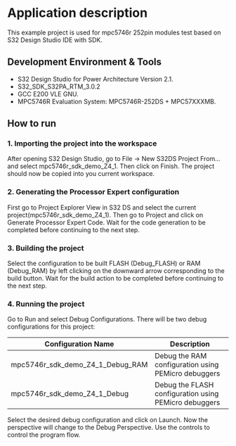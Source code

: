 # Application description

This example project is used for mpc5746r 252pin modules test based on S32 Design Studio IDE with SDK.  
  
## Development Environment & Tools

- S32 Design Studio for Power Architecture Version 2.1.
- S32_SDK_S32PA_RTM_3.0.2
- GCC E200 VLE GNU.
- MPC5746R Evaluation System: MPC5746R-252DS + MPC57XXXMB.

## How to run

### 1. Importing the project into the workspace

After opening S32 Design Studio, go to File -> New S32DS Project From... and select mpc5746r_sdk_demo_Z4_1. Then click on Finish. The project should now be copied into you current workspace.

### 2. Generating the Processor Expert configuration

First go to Project Explorer View in S32 DS and select the current project(mpc5746r_sdk_demo_Z4_1). Then go to Project and click on Generate Processor  Expert Code. Wait for the code generation to be completed before continuing to the next step.

### 3. Building the project

Select the configuration to be built FLASH (Debug_FLASH) or RAM (Debug_RAM) by left clicking on the downward arrow corresponding to the build button. Wait for the build action to be completed before continuing to the next step.

### 4. Running the project

Go to Run and select Debug Configurations. There will be two debug configurations for this project:

| Configuration Name | Description |
| ------------------ | ------------|
| mpc5746r_sdk_demo_Z4_1_Debug_RAM | Debug the RAM configuration using PEMicro debuggers |
| mpc5746r_sdk_demo_Z4_1_Debug     | Debug the FLASH configuration using PEMicro debuggers |

Select the desired debug configuration and click on Launch. Now the perspective will change to the Debug Perspective. Use the controls to control the program flow.
